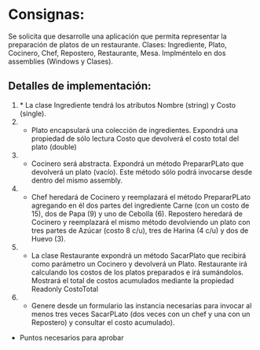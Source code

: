 # Consignas:

Se solicita que desarrolle una aplicación que permita representar la preparación de platos de un restaurante. Clases: Ingrediente, Plato, Cocinero, Chef, Repostero, Restaurante, Mesa. Implméntelo en dos assemblies (Windows y Clases).

## Detalles de implementación:

1) \* La clase Ingrediente tendrá los atributos Nombre (string) y Costo (single).
2) * Plato encapsulará una colección de ingredientes. Expondrá una propiedad de sólo lectura Costo que devolverá el costo total del plato (double)
3) * Cocinero será abstracta. Expondrá un método PrepararPLato que devolverá un plato (vacío). Este método sólo podrá invocarse desde dentro del mismo assembly.
4) * Chef heredará de Cocinero y reemplazará el método PrepararPLato agregando en él dos partes del ingrediente Carne (con un costo de 15),
dos de Papa (9) y uno de Cebolla (6). Repostero heredará de Cocinero y reemplazará el mismo método devolviendo un plato con tres partes de Azúcar (costo 8 c/u),
tres de Harina (4 c/u) y dos de Huevo (3).
5) * La clase Restaurante expondrá un método SacarPlato que recibirá como parámetro un Cocinero y devolverá un Plato. Restaurante irá calculando los costos de los platos preparados e irá sumándolos. Mostrará el total de costos acumulados mediante la propiedad Readonly CostoTotal
6) * Genere desde un formulario las instancia necesarias para invocar al menos tres veces SacarPLato (dos veces con un chef y una con un Repostero) y consultar el costo acumulado).

* Puntos necesarios para aprobar
